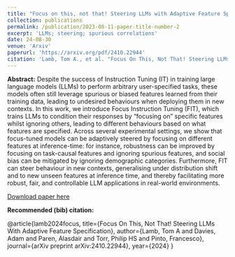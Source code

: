 ```yaml
---
title: "Focus on this, not that! Steering LLMs with Adaptive Feature Specification [Preprint]"
collection: publications
permalink: /publication/2023-08-11-paper-title-number-2
excerpt: 'LLMs; steering; spurious correlations'
date: 24-08-30
venue: 'Arxiv'
paperurl: 'https://arxiv.org/pdf/2410.22944'
citation: 'Lamb, Tom A., et al. "Focus On This, Not That! Steering LLMs With Adaptive Feature Specification." arXiv preprint arXiv:2410.22944 (2024).'
---
```

**Abstract:** Despite the success of Instruction Tuning (IT) in training large language models (LLMs) to perform arbitrary user-specified tasks, these models often still leverage spurious or biased features learned from their training data, leading to undesired behaviours when deploying them in new contexts. In this work, we introduce Focus Instruction Tuning (FIT), which trains LLMs to condition their responses
by “focusing on” specific features whilst ignoring others, leading to different behaviours based on what features are specified. Across several experimental settings, we show that focus-tuned models can be adaptively steered by focusing on different features at inference-time: for instance, robustness can be improved by focusing on task-causal features and ignoring spurious features, and social bias can be mitigated by ignoring demographic categories. Furthermore, FIT can steer behaviour in new contexts, generalising under distribution shift and to new unseen features at inference time, and thereby facilitating more robust, fair, and controllable LLM applications in real-world environments.

[Download paper here](https://arxiv.org/pdf/2410.22944)

**Recommended (bib) citation:**

@article{lamb2024focus,
  title={Focus On This, Not That! Steering LLMs With Adaptive Feature Specification},
  author={Lamb, Tom A and Davies, Adam and Paren, Alasdair and Torr, Philip HS and Pinto, Francesco},
  journal={arXiv preprint arXiv:2410.22944},
  year={2024}
}